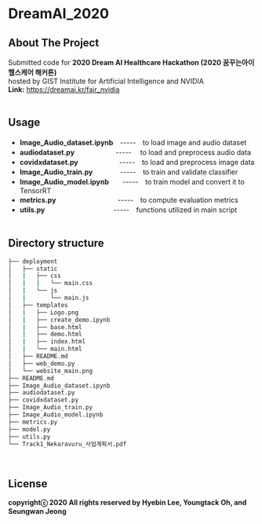 # DreamAI_2020
## About The Project
Submitted code for **2020 Dream AI Healthcare Hackathon (2020 꿈꾸는아이 헬스케어 해커톤)**<br />
hosted by GIST Institute for Artificial Intelligence and NVIDIA<br />
**Link:** https://dreamai.kr/fair_nvidia<br /><br />

## Usage
- **Image_Audio_dataset.ipynb**　-----　to load image and audio dataset<br />
- **audiodataset.py**　　　　　　----- 　to load and preprocess audio data<br />
- **covidxdataset.py**　　　　　　-----　to load and preprocess image data<br />
- **Image_Audio_train.py**　　　　-----　to train and validate classifier<br />
- **Image_Audio_model.ipynb**　　-----　to train model and convert it to TensorRT<br />
- **metrics.py**　　　　　　　　　-----　to compute evaluation metrics<br />
- **utils.py**　　　　　　　　　　-----　functions utilized in main script<br /><br />

## Directory structure
```bash
├── deployment
│   ├── static
│   |   ├── css
│   |   |   └── main.css
│   |   └── js
│   |       └── main.js
│   ├── templates
│   |   ├── Logo.png
│   |   ├── create_demo.ipynb
│   |   ├── base.html
│   |   ├── demo.html
│   |   ├── index.html
│   |   └── main.html
│   ├── README.md
│   ├── web_demo.py
│   └── website_main.png
├── README.md
├── Image_Audio_dataset.ipynb
├── audiodataset.py
├── covidxdataset.py
├── Image_Audio_train.py
├── Image_Audio_model.ipynb
├── metrics.py
├── model.py
├── utils.py
└── Track1_Nekaravuru_사업계획서.pdf
```
<br />

## License
**copyrightⓒ 2020 All rights reserved by Hyebin Lee, Youngtack Oh, and Seungwan Jeong<br /><br />**
